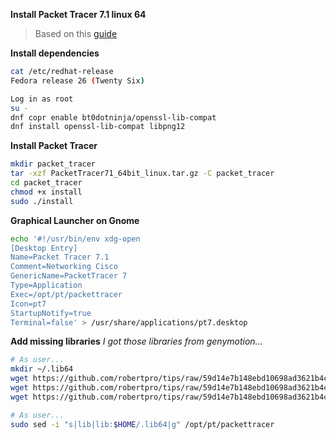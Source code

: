 **Install Packet Tracer 7.1 linux 64**

> Based on this [guide](http://www.bt0.ninja/packettracer-7-in-fedora-26/)

**Install dependencies**

```bash
cat /etc/redhat-release 
Fedora release 26 (Twenty Six)

Log in as root
su -
dnf copr enable bt0dotninja/openssl-lib-compat
dnf install openssl-lib-compat libpng12
```

**Install Packet Tracer**
```bash
mkdir packet_tracer
tar -xzf PacketTracer71_64bit_linux.tar.gz -C packet_tracer
cd packet_tracer
chmod +x install
sudo ./install
```

**Graphical Launcher on Gnome**
```bash
echo '#!/usr/bin/env xdg-open
[Desktop Entry]
Name=Packet Tracer 7.1
Comment=Networking Cisco 
GenericName=PacketTracer 7 
Type=Application
Exec=/opt/pt/packettracer 
Icon=pt7
StartupNotify=true
Terminal=false' > /usr/share/applications/pt7.desktop
```

**Add missing libraries**
_I got those libraries from genymotion..._
```bash
# As user...
mkdir ~/.lib64
wget https://github.com/robertpro/tips/raw/59d14e7b148ebd10698ad3621b4c8a0bad38844b/packet_tracer_fedora26/libicudata.so.52 -O ~/.lib64/libicudata.so.52
wget https://github.com/robertpro/tips/raw/59d14e7b148ebd10698ad3621b4c8a0bad38844b/packet_tracer_fedora26/libicui18n.so.52 -O ~/.lib64/libicui18n.so.52
wget https://github.com/robertpro/tips/raw/59d14e7b148ebd10698ad3621b4c8a0bad38844b/packet_tracer_fedora26/libicuuc.so.52 -O ~/.lib64/libicuuc.so.52

# As user...
sudo sed -i "s|lib|lib:$HOME/.lib64|g" /opt/pt/packettracer
```
